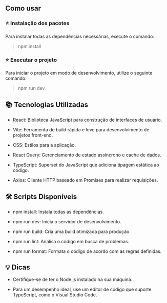 ## Como usar

### ⭐ Instalação dos pacotes

Para instalar todas as dependências necessárias, execute o comando:

> npm install

### ⭐ Executar o projeto

Para iniciar o projeto em modo de desenvolvimento, utilize o seguinte comando:

> npm run dev

## 📚 Tecnologias Utilizadas

- React: Biblioteca JavaScript para construção de interfaces de usuário.

- Vite: Ferramenta de build rápida e leve para desenvolvimento de projetos front-end.

- CSS: Estilos para a aplicação.

- React Query: Gerenciamento de estado assíncrono e cache de dados.

- TypeScript: Superset do JavaScript que adiciona tipagem estática ao código.

- Axios: Cliente HTTP baseado em Promises para realizar requisições.

## 🛠️ Scripts Disponíveis

- npm install: Instala todas as dependências.

- npm run dev: Inicia o servidor de desenvolvimento.

- npm run build: Cria uma build otimizada para produção.

- npm run lint: Analisa o código em busca de problemas.

- npm run format: Formata o código de acordo com as regras definidas.

## 💡 Dicas

- Certifique-se de ter o Node.js instalado na sua máquina.

- Para um desempenho ideal, use um editor de código que suporte TypeScript, como o Visual Studio Code.